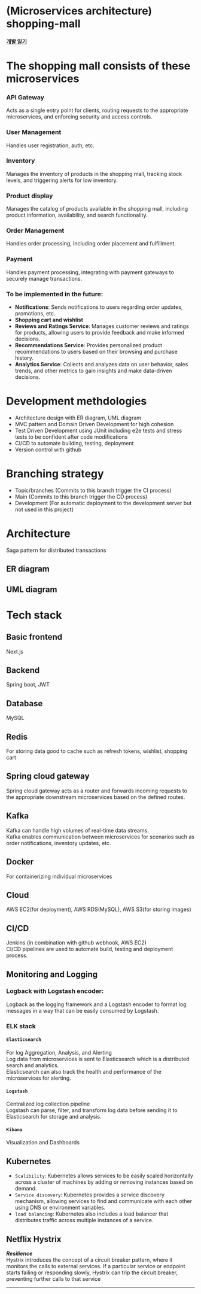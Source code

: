 # (Microservices architecture) shopping-mall
#### [개발 일기](https://github.com/vacu9708/Shopping-mall/tree/main/%EA%B0%9C%EB%B0%9C%20%EC%9D%BC%EA%B8%B0)

# The shopping mall consists of these microservices
### API Gateway
Acts as a single entry point for clients, routing requests to the appropriate microservices, and enforcing security and access controls.
### User Management
Handles user registration, auth, etc.
### Inventory
Manages the inventory of products in the shopping mall, tracking stock levels, and triggering alerts for low inventory.
### Product display
Manages the catalog of products available in the shopping mall, including product information, availability, and search functionality.
### Order Management
Handles order processing, including order placement and fulfillment.
### Payment
Handles payment processing, integrating with payment gateways to securely manage transactions.

### To be implemented in the future:
- **Notifications**: Sends notifications to users regarding order updates, promotions, etc.
- **Shopping cart and wishlist**
- **Reviews and Ratings Service**: Manages customer reviews and ratings for products, allowing users to provide feedback and make informed decisions.
- **Recommendations Service**: Provides personalized product recommendations to users based on their browsing and purchase history.
- **Analytics Service**: Collects and analyzes data on user behavior, sales trends, and other metrics to gain insights and make data-driven decisions.

# Development methdologies
- Architecture design with ER diagram, UML diagram
- MVC pattern and Domain Driven Development for high cohesion
- Test Driven Development using JUnit including e2e tests and stress tests to be confident after code modifications
- CI/CD to automate building, testing, deployment
- Version control with github

# Branching strategy
- Topic/branches (Commits to this branch trigger the CI process)
- Main (Commits to this branch trigger the CD process)
- Development (For automatic deployment to the development server but not used in this project)
 
# Architecture
Saga pattern for distributed transactions

## ER diagram

## UML diagram


# Tech stack
## Basic frontend
Next.js

## Backend
Spring boot, JWT

## Database
MySQL

## Redis
For storing data good to cache such as refresh tokens, wishlist, shopping cart

## Spring cloud gateway
Spring cloud gateway acts as a router and forwards incoming requests to the appropriate downstream microservices based on the defined routes.

## Kafka
Kafka can handle high volumes of real-time data streams.<br>
Kafka enables communication between microservices for scenarios such as order notifications, inventory updates, etc.

## Docker
For containerizing individual microservices

## Cloud
AWS EC2(for deployment), AWS RDS(MySQL), AWS S3(for storing images)

## CI/CD
Jenkins (in combination with github webhook, AWS EC2)<br>
CI/CD pipelines are used to automate build, testing and deployment process.

## Monitoring and Logging
### Logback with Logstash encoder:
Logback as the logging framework and a Logstash encoder to format log messages in a way that can be easily consumed by Logstash.

### ELK stack
#### `Elasticsearch`
For log Aggregation, Analysis, and Alerting<br>
Log data from microservices is sent to Elasticsearch which is a distributed search and analytics.<br>
Elasticsearch can also track the health and performance of the microservices for alerting.

#### `Logstash`
Centralized log collection pipeline<br>
Logstash can parse, filter, and transform log data before sending it to Elasticsearch for storage and analysis.

#### `Kibana`
Visualization and Dashboards

## Kubernetes
- `Scalibility`: Kubernetes allows services to be easily scaled horizontally across a cluster of machines by adding or removing instances based on demand.
- `Service discovery`: Kubernetes provides a service discovery mechanism, allowing services to find and communicate with each other using DNS or environment variables.
- `load balancing`: Kubernetes also includes a load balancer that distributes traffic across multiple instances of a service.

## Netflix Hystrix
***Resilience***<br>
Hystrix introduces the concept of a circuit breaker pattern, where it monitors the calls to external services. If a particular service or endpoint starts failing or responding slowly, Hystrix can trip the circuit breaker, preventing further calls to that service

---
